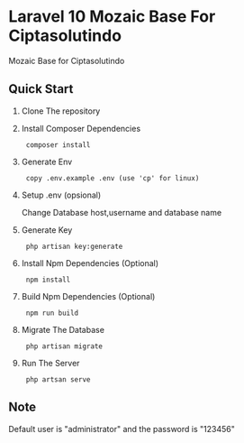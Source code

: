 # Laravel 10 Mozaic Base For Ciptasolutindo

Mozaic Base for Ciptasolutindo

## Quick Start

1. Clone The repository

2. Install Composer Dependencies

        composer install
3. Generate Env

        copy .env.example .env (use 'cp' for linux)
4. Setup .env (opsional)

   Change Database host,username and database name
5. Generate Key

        php artisan key:generate
6. Install Npm Dependencies (Optional)

        npm install
7. Build Npm Dependencies (Optional)

        npm run build
8. Migrate The Database

        php artisan migrate
9. Run The Server

        php artsan serve

## Note

Default user is "administrator" and the password is "123456"
